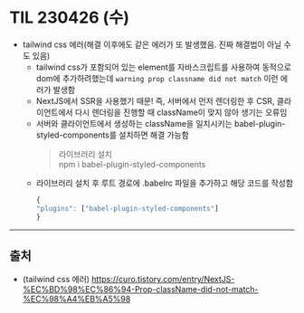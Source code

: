 # TIL 230426 (수)

- tailwind css 에러(해결 이후에도 같은 에러가 또 발생했음. 진짜 해결법이 아닐 수도 있음)
    - tailwind css가 포함되어 있는 element를 자바스크립트를 사용하여 동적으로 dom에 추가하려했는데 `warning prop classname did not match` 이런 에러가 발생함
    - NextJS에서 SSR을 사용했기 때문! 즉, 서버에서 먼저 렌더링한 후 CSR, 클라이언트에서 다시 렌더링을 진행할 때 className이 맞지 않아 생기는 오류임
    - 서버와 클라이언트에서 생성하는 className을 일치시키는 babel-plugin-styled-components를 설치하면 해결 가능함
        > 라이브러리 설치    
        npm i babel-plugin-styled-components
    - 라이브러리 설치 후 루트 경로에 .babelrc 파일을 추가하고 해당 코드를 작성함
        ```javascript
        {
        "plugins": ["babel-plugin-styled-components"]
        }
        ```
    

---
## 출처
- (tailwind css 에러) https://curo.tistory.com/entry/NextJS-%EC%BD%98%EC%86%94-Prop-className-did-not-match-%EC%98%A4%EB%A5%98